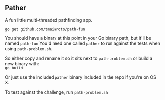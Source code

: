 Pather
----------

A fun little multi-threaded pathfinding app.

```go get github.com/tmaiaroto/path-fun```

You should have a binary at this point in your Go binary path, but it'll be named ```path-fun``` 
You'd need one called ```pather``` to run against the tests when using ```path-problem.sh```.

So either copy and rename it so it sits next to ```path-problem.sh``` or build a new binary with:    
```go build```

Or just use the included ```pather``` binary included in the repo if you're on OS X.

To test against the challenge, run ```path-problem.sh```